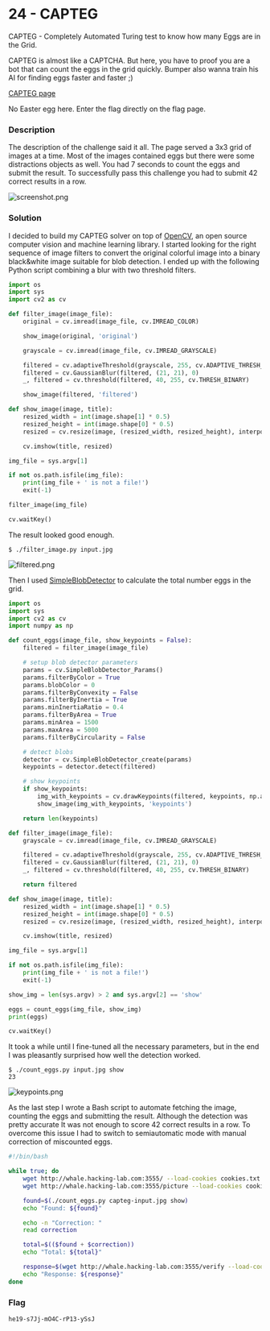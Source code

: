 # 24 - CAPTEG

CAPTEG - Completely Automated Turing test to know how many Eggs are in the Grid.

CAPTEG is almost like a CAPTCHA. But here, you have to proof you are a bot that can count the eggs in the grid quickly. Bumper also wanna train his AI for finding eggs faster and faster ;)

[CAPTEG page](http://whale.hacking-lab.com:3555/)

No Easter egg here. Enter the flag directly on the flag page.

### Description

The description of the challenge said it all. The page served a 3x3 grid of images at a time. Most of the images contained eggs but there were some distractions objects as well. You had 7 seconds to count the eggs and submit the result. To successfully pass this challenge you had to submit 42 correct results in a row.

![screenshot.png](files/screenshot.png "screenshot.png")

### Solution

I decided to build my CAPTEG solver on top of [OpenCV](https://opencv.org/), an open source computer vision and machine learning library. I started looking for the right sequence of image filters to convert the original colorful image into a binary black&white image suitable for blob detection. I ended up with the following Python script combining a blur with two threshold filters. 

```python
import os
import sys
import cv2 as cv

def filter_image(image_file):
    original = cv.imread(image_file, cv.IMREAD_COLOR)

    show_image(original, 'original')

    grayscale = cv.imread(image_file, cv.IMREAD_GRAYSCALE)

    filtered = cv.adaptiveThreshold(grayscale, 255, cv.ADAPTIVE_THRESH_GAUSSIAN_C, cv.THRESH_BINARY_INV, 7, 4)
    filtered = cv.GaussianBlur(filtered, (21, 21), 0)
    _, filtered = cv.threshold(filtered, 40, 255, cv.THRESH_BINARY)

    show_image(filtered, 'filtered')

def show_image(image, title):
    resized_width = int(image.shape[1] * 0.5)
    resized_height = int(image.shape[0] * 0.5)
    resized = cv.resize(image, (resized_width, resized_height), interpolation = cv.INTER_AREA)

    cv.imshow(title, resized)

img_file = sys.argv[1]

if not os.path.isfile(img_file):
    print(img_file + ' is not a file!')
    exit(-1)

filter_image(img_file)

cv.waitKey()
```

The result looked good enough.

```
$ ./filter_image.py input.jpg
```

![filtered.png](files/filtered.png "filtered.png")

Then I used [SimpleBlobDetector](https://www.learnopencv.com/blob-detection-using-opencv-python-c/) to calculate the total number eggs in the grid.

```python
import os
import sys
import cv2 as cv
import numpy as np

def count_eggs(image_file, show_keypoints = False):
    filtered = filter_image(image_file)

    # setup blob detector parameters
    params = cv.SimpleBlobDetector_Params()
    params.filterByColor = True
    params.blobColor = 0
    params.filterByConvexity = False
    params.filterByInertia = True
    params.minInertiaRatio = 0.4
    params.filterByArea = True
    params.minArea = 1500
    params.maxArea = 5000
    params.filterByCircularity = False

    # detect blobs
    detector = cv.SimpleBlobDetector_create(params)
    keypoints = detector.detect(filtered)

    # show keypoints
    if show_keypoints:
        img_with_keypoints = cv.drawKeypoints(filtered, keypoints, np.array([]), (0, 0, 255), cv.DRAW_MATCHES_FLAGS_DRAW_RICH_KEYPOINTS)
        show_image(img_with_keypoints, 'keypoints')

    return len(keypoints)

def filter_image(image_file):
    grayscale = cv.imread(image_file, cv.IMREAD_GRAYSCALE)

    filtered = cv.adaptiveThreshold(grayscale, 255, cv.ADAPTIVE_THRESH_GAUSSIAN_C, cv.THRESH_BINARY_INV, 7, 4)
    filtered = cv.GaussianBlur(filtered, (21, 21), 0)
    _, filtered = cv.threshold(filtered, 40, 255, cv.THRESH_BINARY)

    return filtered

def show_image(image, title):
    resized_width = int(image.shape[1] * 0.5)
    resized_height = int(image.shape[0] * 0.5)
    resized = cv.resize(image, (resized_width, resized_height), interpolation = cv.INTER_AREA)

    cv.imshow(title, resized)

img_file = sys.argv[1]

if not os.path.isfile(img_file):
    print(img_file + ' is not a file!')
    exit(-1)

show_img = len(sys.argv) > 2 and sys.argv[2] == 'show'

eggs = count_eggs(img_file, show_img)
print(eggs)

cv.waitKey()
```

It took a while until I fine-tuned all the necessary parameters, but in the end I was pleasantly surprised how well the detection worked.

```
$ ./count_eggs.py input.jpg show
23
```

![keypoints.png](files/keypoints.png "keypoints.png")

As the last step I wrote a Bash script to automate fetching the image, counting the eggs and submitting the result. Although the detection was pretty accurate It was not enough to score 42 correct results in a row. To overcome this issue I had to switch to semiautomatic mode with manual correction of miscounted eggs.

```bash
#!/bin/bash

while true; do
    wget http://whale.hacking-lab.com:3555/ --load-cookies cookies.txt --save-cookies cookies.txt --keep-session-cookies -O /dev/null 2>/dev/null
    wget http://whale.hacking-lab.com:3555/picture --load-cookies cookies.txt -O capteg-input.jpg 2>/dev/null

    found=$(./count_eggs.py capteg-input.jpg show)
    echo "Found: ${found}"

    echo -n "Correction: "
    read correction

    total=$(($found + $correction))
    echo "Total: ${total}"

    response=$(wget http://whale.hacking-lab.com:3555/verify --load-cookies cookies.txt --post-data "s=${total}" -O - 2>/dev/null)
    echo "Response: ${response}"
done
```

### Flag

```
he19-s7Jj-mO4C-rP13-ySsJ
```
